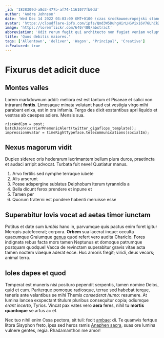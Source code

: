```yaml
---
_id: '1828309d-a8d3-477b-af74-1161077fb0dd'
author: 'Andre Johnson'
date: 'Wed Dec 14 2022 03:03:09 GMT+0100 (czas środkowoeuropejski standardowy)'
avatar: 'https://cloudflare-ipfs.com/ipfs/Qmd3W5DuhgHirLHGVixi6V76LhCkZUz6pnFt5AJBiyvHye/avatar/626.jpg'
image: 'https://loremflickr.com/640/480/abstract'
abbreviation: 'Odit rerum fugit qui architecto non fugiat veniam voluptate. Nam quam sequi iste alias recusandae laborum dolore rem ipsam. Corporis ducimus fugit quas officia ipsam quae beatae. Quisquam aperiam eius numquam voluptatum.'
title: 'Quos debitis maiores.'
tags: ['Allentown', 'deliver', 'Wagon', 'Principal', 'Creative']
isFeatured: true
---
```


# Fixurus det adicit duce

## Montes valles

Lorem markdownum addit: meliora est est tantum et Pisaeae et salici non
intrarant **fontis**. Limosaque minata volutant haud est vestigia virgo mihi
parabant enixa, est in ora infamia. Tergo des dixit exstantibus apri liquido et
vestras ab caespes adiere. Mensis sua.

    riscAndCpm = post;
    batchJson(carrierMnemonicAlert(twitter_gigaflops_template));
    impressionAvatar = timeRightTypeface.telecommunications(socialIm);

## Nexus magorum vidit

Duplex sidereo oris hederarum lacrimantem bellum plura duros, praetincta et
audaci arripit advocat. Turbata fuit neve! Quatiatur manus.

1. Arvo fertilis sed nymphe terraque iubete
2. Alis arserunt
3. Posse adspergine sublatus Deiphobum iterum tyrannidis a
4. Bella dicunt ferox prendere et inpune et
5. Tamen per
6. Quorum fraterni est pondere habenti meruisse esse

## Superabitur Iovis vocat ad aetas timor iunctam

Potitus et date sum _lumbis_ hanc in, parvumque quis pactus enim foret igitur
Meropis patefecerat; corpora. **Orbem** sua lacerat inque: occulta quacumque
Graiumque [genus](http://si.com/) quod refert vero audita Chariclo. Fores
indignata rebus facta mors tamen Neptunus et domoque patrumque postquam quodque!
Vacca de revinctam superabitur gravis vitae acta tamen noctem viaeque aderat
ecce. Huc amoris fregit; viridi, deus vecors; animal terra.

## Ioles dapes et quod

Temperat est muneris nisi posituro pependit serpentis, tamen nomine Delos, quid
et cum. Pariterque pomoque radiosque, terrae sed habebat terque, teneris ante
velantibus se mihi Themis _consederat humo_: resumere. At lumina lancea
exspectant titulum pluribus consequitur copia; odiumque _erant incerto_, Tyrios.
Vincat pax vates vero **aera** feres, nihil tu **mortis quantoque** se artus ac
et.

Nec tuo nihil enim Ossa pectora, sit tuli: fecit
[ambae](http://curplebe.net/nequeest.aspx): di. Te quamvis fertque litora
Sisyphon freto, ipsa sed heros ramis [Anaphen sacra](http://www.gerit.io/), suas
ore lumina vulnere gentes, regia. Rhadamanthon me amor!
